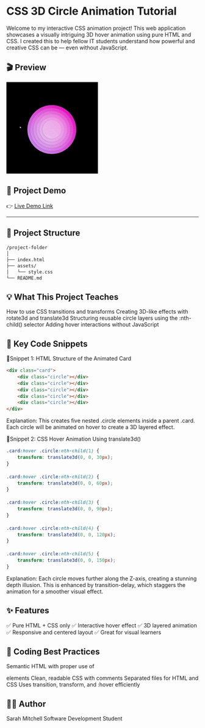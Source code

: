 # CSS 3D Circle Animation Tutorial

Welcome to my interactive CSS animation project! This web application showcases a visually intriguing 3D hover animation using pure HTML and CSS. I created this to help fellow IT students understand how powerful and creative CSS can be — even without JavaScript.

## 🎬 Preview

![CSS 3D Animation](./assets/animation-gif.gif)

## 🚀 Project Demo

👉 [Live Demo Link](https://sarsbars.github.io/css-tutorial/) 

---

## 📁 Project Structure

```
/project-folder
│
├── index.html
├── assets/
│   └── style.css
└── README.md
```

## 💡 What This Project Teaches
How to use CSS transitions and transforms
Creating 3D-like effects with rotate3d and translate3d
Structuring reusable circle layers using the :nth-child() selector
Adding hover interactions without JavaScript


## 🧠 Key Code Snippets
📍Snippet 1: HTML Structure of the Animated Card
```html
<div class="card">
    <div class="circle"></div>
    <div class="circle"></div>
    <div class="circle"></div>
    <div class="circle"></div>
    <div class="circle"></div>
</div>
```
Explanation:
This creates five nested .circle elements inside a parent .card. Each circle will be animated on hover to create a 3D layered effect.

📍Snippet 2: CSS Hover Animation Using translate3d()

```css
.card:hover .circle:nth-child(1) {
    transform: translate3d(0, 0, 30px); 
}

.card:hover .circle:nth-child(2) {
    transform: translate3d(0, 0, 60px); 
}

.card:hover .circle:nth-child(3) {
    transform: translate3d(0, 0, 90px); 
}

.card:hover .circle:nth-child(4) {
    transform: translate3d(0, 0, 120px); 
}

.card:hover .circle:nth-child(5) {
    transform: translate3d(0, 0, 150px); 
}
```

Explanation:
Each circle moves further along the Z-axis, creating a stunning depth illusion. This is enhanced by transition-delay, which staggers the animation for a smoother visual effect.

## ✨ Features
✅ Pure HTML + CSS only
✅ Interactive hover effect
✅ 3D layered animation
✅ Responsive and centered layout
✅ Great for visual learners

## 🧼 Coding Best Practices
Semantic HTML with proper use of <div> elements
Clean, readable CSS with comments
Separated files for HTML and CSS
Uses transition, transform, and :hover efficiently


## 👩‍💻 Author
Sarah Mitchell
Software Development Student 

